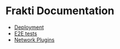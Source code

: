 # Frakti Documentation

- [Deployment](deploy.md)
- [E2E tests](e2e-tests.md)
- [Network Plugins](networking.md)
